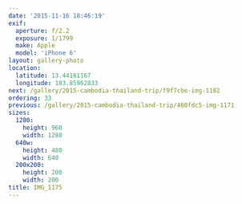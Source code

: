 ```yaml
---
date: '2015-11-16 18:46:19'
exif:
  aperture: f/2.2
  exposure: 1/1799
  make: Apple
  model: 'iPhone 6'
layout: gallery-photo
location:
  latitude: 13.44161167
  longitude: 103.85962833
next: /gallery/2015-cambodia-thailand-trip/f9f7cbe-img-1182
ordering: 33
previous: /gallery/2015-cambodia-thailand-trip/460fdc5-img-1171
sizes:
  1280:
    height: 960
    width: 1280
  640w:
    height: 480
    width: 640
  200x200:
    height: 200
    width: 200
title: IMG_1175
---
```

